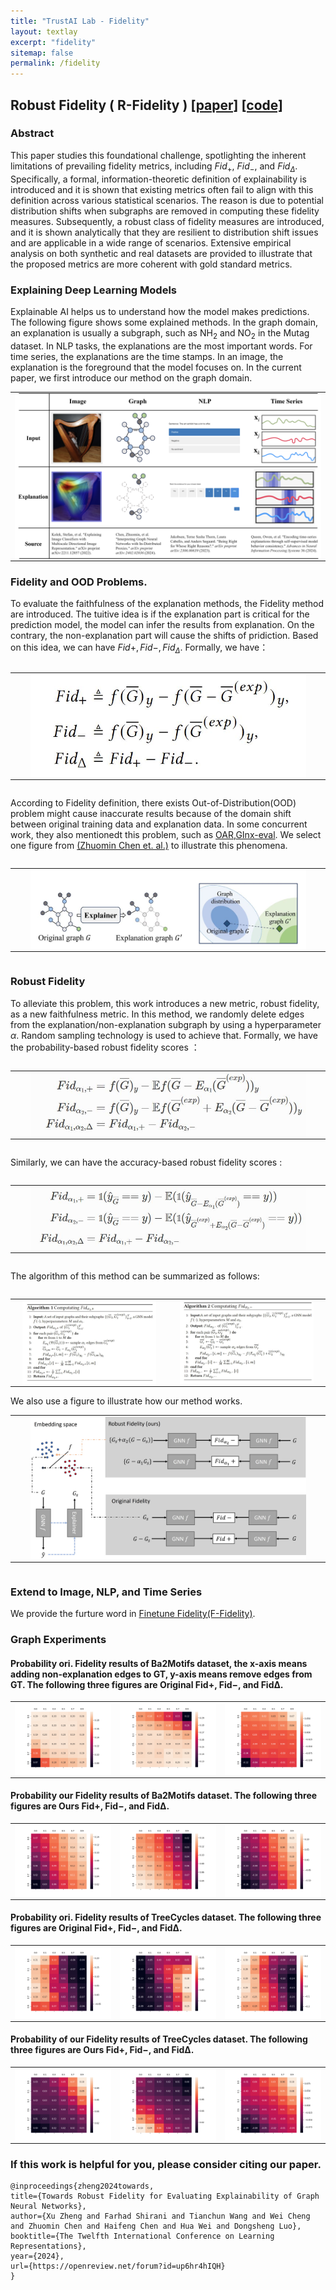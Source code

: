 ```yaml
---
title: "TrustAI Lab - Fidelity"
layout: textlay
excerpt: "fidelity"
sitemap: false
permalink: /fidelity
---
```


## Robust Fidelity ( R-Fidelity )  [[paper]](https://openreview.net/pdf?id=up6hr4hIQH) [[code]](https://github.com/AslanDing/Fidelity) 

### Abstract
This paper studies this foundational challenge, spotlighting the inherent limitations of prevailing fidelity metrics, including  $Fid_+$, $Fid_−$, and $Fid_\Delta$. Specifically, a formal, information-theoretic definition of explainability is introduced and it is shown that existing metrics often fail to align with this definition across various statistical scenarios. The reason is due to potential distribution shifts when subgraphs are removed in computing these fidelity measures. 
Subsequently, a robust class of fidelity measures are introduced, and it is shown analytically that they are resilient to distribution shift issues and are applicable in a wide range of scenarios. Extensive empirical analysis on both synthetic and real datasets are provided to illustrate that the proposed metrics are more coherent with gold standard metrics.

### Explaining Deep Learning Models
Explainable AI helps us to understand how the model makes predictions. The following figure shows some explained methods. In the graph domain, an explanation is usually a subgraph, such as NH$_2$ and NO$_2$ in the Mutag dataset. In NLP tasks, the explanations are the most important words. For time series, the explanations are the time stamps. In an image, the explanation is the foreground that the model focuses on. In the current paper, we first introduce our method on the graph domain.
 
<center class="explain">
<table>
  <tr>
    <td><img src="../images/fidelity/fidelity_explanation.png"  width = "100%" alt="" align=center /> </td>
  </tr>
 </table>
</center>

<!---
### Metric
How to evaluate the explanation method is a challenge due to some problems such as lack of ground truth, multi-motifs and etc. In an image or sentence, it is for humans to understand the context concepts and know if the explanations are correct. However, in the graph and time series domain, humans extract context concepts hard. A tactical way is to compare ground truth with explanation results, so some common metrics, such as accuracy, recall, AUC, and etc, can be easily transferred to explainable AI. In graph explanation methods, some synthetic datasets, such as ba2shapes, and ba2motifs, are introduced to evaluate the explanation methods. The shortcoming of this metric is obvious. The real-world datasets are more complex than synthetic datasets and hard to obtain ground truth.
-->

### Fidelity and OOD Problems.
To evaluate the faithfulness of the explanation methods, the Fidelity method are introduced. The tuitive idea is if the explanation part is critical for the prediction model, the model can infer the results from explanation. On the contrary, the non-explanation part will cause the shifts of pridiction. Based on this idea, we can have $Fid+, Fid-, Fid_\Delta$. Formally, we have：
<div style="display: flex; justify-content: center;">
<table>
  <tr>
    <td> <img src="../images/fidelity/ori_fidelity.JPG"   style="width: 90%; height: auto; display: block; margin: 0 auto;" alt="" /> </td>
  </tr>
 </table>
</div>

<!--
Fidelity provides another method to evaluate the faithfulness of the explanation, which can be applied to real-world datasets. 
-->

According to Fidelity definition, there exists Out-of-Distribution(OOD) problem might cause inaccurate results because of the domain shift between original training data and explanation data. In some concurrent work, they also mentionedt this problem, such as [OAR](https://proceedings.neurips.cc/paper_files/paper/2023/file/e55c2f3fdde519014c879aa3554414c0-Paper-Conference.pdf),[GInx-eval](https://arxiv.org/abs/2309.16223). We select one figure from [(Zhuomin Chen et. al.)](https://arxiv.org/pdf/2402.02036.pdf) to illustrate this phenomena.
<div style="display: flex; justify-content: center;">
<table>
  <tr>
    <td> <img src="../images/fidelity/OOD.JPG"   style="width: 90%; height: auto; display: block; margin: 0 auto;" alt="" /> </td>
  </tr>
 </table>
</div>



### Robust Fidelity


To alleviate this problem, this work introduces a new metric, robust fidelity, as a new faithfulness metric. In this method, we randomly delete edges from the explanation/non-explanation subgraph by using a hyperparameter $\alpha$. Random sampling technology is used to achieve that. Formally, we have the probability-based robust fidelity scores ： 
<div style="display: flex; justify-content: center;">
<table>
  <tr>
    <td> <img src="../images/fidelity/prob_robust_fid.JPG"   style="width: 90%; height: auto; display: block; margin: 0 auto;" alt="" /> </td>
  </tr>
 </table>
</div>

Similarly, we can have the accuracy-based robust fidelity scores :
<div style="display: flex; justify-content: center;">
<table>
  <tr>
    <td> <img src="../images/fidelity/acc_robust_fid.JPG"   style="width: 90%; height: auto; display: block; margin: 0 auto;" alt="" /> </td>
  </tr>
 </table>
</div>

The algorithm of this method can be summarized as follows:
<div style="display: flex; justify-content: center;">
<table>
  <tr>
    <td> <img src="../images/fidelity/algorithm1.JPG"   style="width: 90%; height: auto; display: block; margin: 0 auto;" alt="" /> </td>
    <td> <img src="../images/fidelity/algorithm2.JPG"   style="width: 90%; height: auto; display: block; margin: 0 auto;" alt="" /> </td>
  </tr>
 </table>
</div>
We also use a figure to illustrate how our method works.
<div style="display: flex; justify-content: center;">
<table>
  <tr>
    <td> <img src="../images/fidelity/fid_alpha.JPG"   style="width: 90%; height: auto; display: block; margin: 0 auto;" alt="" /> </td>
  </tr>
 </table>
</div>


### Extend to Image, NLP, and Time Series
We provide the furture word in [Finetune Fidelity(F-Fidelity)](https://trustai4s-lab.github.io/ffidelity.html).


###  Graph Experiments
#### Probability ori. Fidelity results of Ba2Motifs dataset, the x-axis means adding non-explanation edges to GT, y-axis means remove edges from GT. The following three figures are Original Fid+, Fid−, and Fid∆.

<center class="ba2">
<table>
  <tr>
    <td><img src="../images/fidelity/GNN_ba2_results_ori_fid_1fid_plus prob.png"  width = "100%" alt="" align=center /> </td>
    <td><img src="../images/fidelity//GNN_ba2_results_ori_fid_1fid_minus prob.png"  width = "100%" alt="" align=center /></td>
    <td><img src="../images/fidelity//GNN_ba2_results_ori_fid_1fid_Delta prob.png"  width = "100%" alt="" align=center /></td>
  </tr>
 </table>

</center>



#### Probability our Fidelity results of Ba2Motifs dataset. The following three figures are Ours Fid+, Fid−, and Fid∆.
<center class="ba2">

<table>
  <tr>
    <td><img src="../images/fidelity/GNN_ba2_results_new_fid_0_0_seeds_1_fid_plus prob.png"  width = "100%" alt="" align=center /> </td>
    <td><img src="../images/fidelity/GNN_ba2_results_new_fid_0_0_seeds_1_fid_minus prob.png"  width = "100%" alt="" align=center /></td>
    <td><img src="../images/fidelity/GNN_ba2_results_new_fid_0_0_seeds_1_fid_Delta prob.png"  width = "100%" alt="" align=center /></td>
  </tr>
 </table>
</center>

#### Probability ori. Fidelity results of TreeCycles dataset. The following three figures are Original Fid+, Fid−, and Fid∆.
<center class="ba2">
<table>
  <tr>
    <td><img src="../images/fidelity/GNN_syn3_results_ori_fid_1fid_plus prob.png"  width = "100%" alt="" align=center /> </td>
    <td><img src="../images/fidelity/GNN_syn3_results_ori_fid_1fid_minus prob.png"  width = "100%" alt="" align=center /></td>
    <td><img src="../images/fidelity/GNN_syn3_results_ori_fid_1fid_Delta prob.png"  width = "100%" alt="" align=center /></td>
  </tr>
 </table>
</center>

#### Probability of our Fidelity results of TreeCycles dataset. The following three figures are Ours Fid+, Fid−, and Fid∆.
<center class="ba2">

<table>
  <tr>
    <td><img src="../images/fidelity/GNN_syn3_results_new_fid_0_0_seeds_1_fid_plus prob.png"  width = "100%" alt="" align=center /> </td>
    <td><img src="../images/fidelity/GNN_syn3_results_new_fid_0_0_seeds_1_fid_minus prob.png"  width = "100%" alt="" align=center /></td>
    <td><img src="../images/fidelity/GNN_syn3_results_new_fid_0_0_seeds_1_fid_Delta prob.png"  width = "100%" alt="" align=center /></td>
  </tr>
 </table>
</center>



### If this work is helpful for you, please consider citing our paper.

```angular2html
@inproceedings{zheng2024towards,
title={Towards Robust Fidelity for Evaluating Explainability of Graph Neural Networks},
author={Xu Zheng and Farhad Shirani and Tianchun Wang and Wei Cheng and Zhuomin Chen and Haifeng Chen and Hua Wei and Dongsheng Luo},
booktitle={The Twelfth International Conference on Learning Representations},
year={2024},
url={https://openreview.net/forum?id=up6hr4hIQH}
}
```

